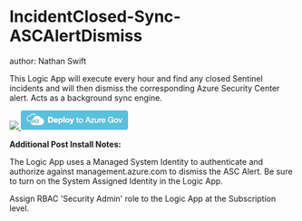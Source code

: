 # IncidentClosed-Sync-ASCAlertDismiss
author: Nathan Swift

This Logic App will execute every hour and find any closed Sentinel incidents and will then dismiss the corresponding Azure Security Center alert. Acts as a background sync engine. 

<a href="https://portal.azure.com/#create/Microsoft.Template/uri/https%3A%2F%2Fraw.githubusercontent.com%2Fswiftsolves-msft%2FAzure-Sentinel-Playbooks%2Fmaster%2FIncidentClosed-Sync-ASCAlertDismiss%2Fazuredeploy.json" target="_blank">
    <img src="https://aka.ms/deploytoazurebutton"/>
</a>
<a href="https://portal.azure.us/#create/Microsoft.Template/uri/https%3A%2F%2Fraw.githubusercontent.com%2Fswiftsolves-msft%2FAzure-Sentinel-Playbooks%2Fmaster%2FIncidentClosed-Sync-ASCAlertDismiss%2Fazuredeploy.json" target="_blank">
<img src="https://raw.githubusercontent.com/Azure/azure-quickstart-templates/master/1-CONTRIBUTION-GUIDE/images/deploytoazuregov.png"/>
</a>

**Additional Post Install Notes:**

The Logic App uses a Managed System Identity to authenticate and authorize against management.azure.com to dismiss the ASC Alert. Be sure to turn on the System Assigned Identity in the Logic App. 

Assign RBAC 'Security Admin' role to the Logic App at the Subscription level.